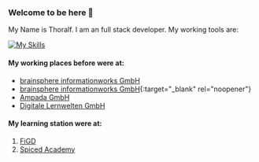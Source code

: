 ### Welcome to be here 👋

My Name is Thoralf. I am an full stack developer. My working tools are:

[![My Skills](https://skillicons.dev/icons?i=html,css,js,react,ts,nodejs,nextjs,git,github,gitlab,linux,vscode,vercel,figma,bash&perline=8)](https://skillicons.dev)

#### My working places before were at:
- <a href="http://www.brainsphere.de/" target="_blank" >brainsphere informationworks GmbH</a>
- [brainsphere informationworks GmbH](http://www.brainsphere.de/){:target="_blank" rel="noopener"}
- [Ampada GmbH](https://www.ampada.de/)
- [Digitale Lernwelten GmbH](https://dilewe.de/)

#### My learning station were at:

1. [FiGD](https://www.figd-akademie.de/weiterbildung-berlin/programmierung-linux-administration.html)
2. [Spiced Academy](https://www.spiced-academy.com/de/program/full-stack-web-development) 


